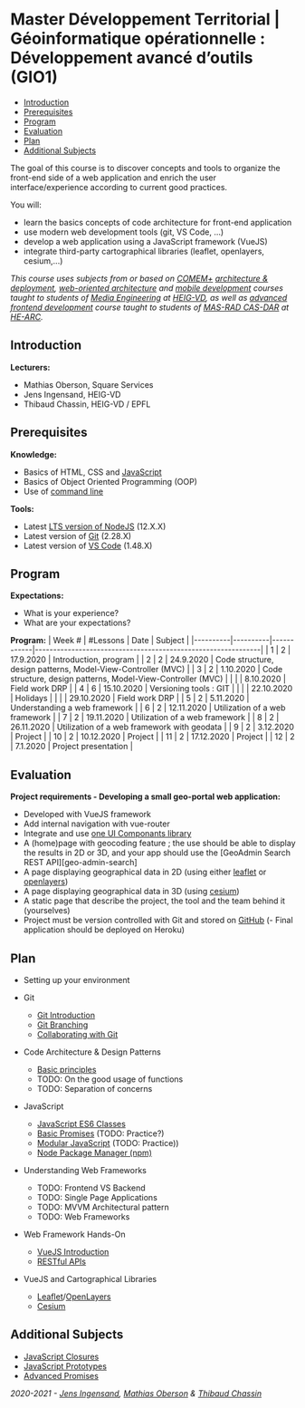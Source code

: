 # Master Développement Territorial | Géoinformatique opérationnelle : Développement avancé d’outils (GIO1)

<!-- START doctoc generated TOC please keep comment here to allow auto update -->
<!-- DON'T EDIT THIS SECTION, INSTEAD RE-RUN doctoc TO UPDATE -->

- [Introduction](#introduction)
- [Prerequisites](#prerequisites)
- [Program](#program)
- [Evaluation](#evaluation)
- [Plan](#plan)
- [Additional Subjects](#additional-subjects)

<!-- END doctoc generated TOC please keep comment here to allow auto update -->

The goal of this course is to discover concepts and tools to organize the front-end side of a web application and enrich the user interface/experience according to current good practices.

You will:

- learn the basics concepts of code architecture for front-end application
- use modern web development tools (git, VS Code, ...)
- develop a web application using a JavaScript framework (VueJS)
- integrate third-party cartographical libraries (leaflet, openlayers, cesium,...)

_This course uses subjects from or based on [COMEM+][comem] [architecture & deployment][comem-archidep], [web-oriented architecture][comem-archioweb] and [mobile development][comem-devmobil] courses taught to students of [Media Engineering][im] at [HEIG-VD][heig], as well as [advanced frontend development][dfa] course taught to students of [MAS-RAD CAS-DAR][masrad-casdar] at [HE-ARC][he-arc]._

## Introduction

**Lecturers:**
- Mathias Oberson, Square Services
- Jens Ingensand, HEIG-VD
- Thibaud Chassin, HEIG-VD / EPFL



## Prerequisites

**Knowledge:**
- Basics of HTML, CSS and [JavaScript][js-bas]
- Basics of Object Oriented Programming (OOP)
- Use of [command line][cli]

**Tools:**
- Latest [LTS version of NodeJS][node] (12.X.X)
- Latest version of [Git][git-install] (2.28.X)
- Latest version of [VS Code][vs-code] (1.48.X)

## Program
**Expectations:**
- What is your experience?
- What are your expectations?

**Program:**
| Week # | #Lessons | Date       | Subject                                                      |
|----------|----------|------------|--------------------------------------------------------------|
| 1        | 2        | 17.9.2020  | Introduction, program                                        |
| 2        | 2        | 24.9.2020  | Code structure, design patterns, Model-View-Controller (MVC) |
| 3        | 2        | 1.10.2020  | Code structure, design patterns, Model-View-Controller (MVC) |
|          |          | 8.10.2020  | Field work DRP                                               |
| 4        | 6        | 15.10.2020 | Versioning tools : GIT                                       |
|          |          | 22.10.2020 | Holidays                                                     |
|          |          | 29.10.2020 | Field work DRP                                               |
| 5        | 2        | 5.11.2020  | Understanding a web framework                                |
| 6        | 2        | 12.11.2020 | Utilization of a web framework                               |
| 7        | 2        | 19.11.2020 | Utilization of a web framework                               |
| 8        | 2        | 26.11.2020 | Utilization of a web framework with geodata                  |
| 9        | 2        | 3.12.2020  | Project                                                      |
| 10       | 2        | 10.12.2020 | Project                                                      |
| 11       | 2        | 17.12.2020 | Project                                                      |
| 12       | 2        | 7.1.2020   | Project presentation                                         |
## Evaluation

**Project requirements - Developing a small geo-portal web application:**
- Developed with VueJS framework
- Add internal navigation with vue-router
- Integrate and use [one UI Componants library][vue-ui-lib]
- A (home)page with geocoding feature ; the use should be able to display the results in 2D or 3D, and your app should use the [GeoAdmin Search REST API][geo-admin-search]
- A page displaying geographical data in 2D (using either [leaflet][leaflet] or [openlayers][openlayers])
- A page displaying geographical data in 3D (using [cesium][cesium])
- A static page that describe the project, the tool and the team behind it (yourselves)
- Project must be version controlled with Git and stored on [GitHub][github]
(- Final application should be deployed on Heroku)




## Plan

- Setting up your environment

- Git
  - [Git Introduction][git]
  - [Git Branching][git-branching]
  - [Collaborating with Git][git-collab]

- Code Architecture & Design Patterns
  - [Basic principles][basic-principles]
  - TODO: On the good usage of functions
  - TODO: Separation of concerns

- JavaScript
  - [JavaScript ES6 Classes][js-classes]
  - [Basic Promises][js-prom-basic] (TODO: Practice?)
  - [Modular JavaScript][js-modules] (TODO: Practice))
  - [Node Package Manager (npm)][npm]

- Understanding Web Frameworks
  - TODO: Frontend VS Backend
  - TODO: Single Page Applications
  - TODO: MVVM Architectural pattern
  - TODO: Web Frameworks

- Web Framework Hands-On
  - [VueJS Introduction][vue-intro]
  - [RESTful APIs][rest]

- VueJS and Cartographical Libraries
  - [Leaflet][leaflet]/[OpenLayers][openlayers]
  - [Cesium][cesium]

## Additional Subjects

- [JavaScript Closures][js-clos]
- [JavaScript Prototypes][js-prot]
- [Advanced Promises][js-prom]

_2020-2021 - [Jens Ingensand](mailto:jens.ingensand@heig-vd.ch), [Mathias Oberson](mailto:mathias.oberson@heig-vd.ch) & [Thibaud Chassin](thibaud.chassin@heig-vd.ch)_

[cli]: https://mediacomem.github.io/comem-archidep/latest/subjects/cli/?home=https://tazaf.github.io/heig-mdt-gio1/
[dfa]: https://mediacomem.github.io/comem-masrad-dfa/latest/
[heig]: http://www.heig-vd.ch
[im]: https://heig-vd.ch/formations/bachelor/filieres/ingenierie-des-medias
[comem]: http://www.heig-vd.ch/comem
[comem-archioweb]: https://mediacomem.github.io/comem-archioweb/latest/
[comem-archidep]: https://mediacomem.github.io/comem-archidep/latest/
[comem-devmobil]: https://mediacomem.github.io/comem-devmobil/latest/
[masrad-casdar]: https://www.he-arc.ch/ingenierie/mas-rad-cas-dar
[he-arc]: https://www.he-arc.ch/
[node]: https://nodejs.org/en/
[git-install]: https://git-scm.com/book/en/v2/Getting-Started-Installing-Git
[vs-code]: https://code.visualstudio.com/
[js-bas]: https://mediacomem.github.io/comem-masrad-dfa/latest/subjects/js/?home=https://tazaf.github.io/heig-mdt-gio1/
[git]: https://mediacomem.github.io/comem-archidep/2019-2020/subjects/git/?home=https://tazaf.github.io/heig-mdt-gio1/
[git-branching]: https://mediacomem.github.io/comem-archidep/2019-2020/subjects/git-branching/?home=https://tazaf.github.io/heig-mdt-gio1/
[git-collab]: https://mediacomem.github.io/comem-archidep/2019-2020/subjects/git-collaborating/?home=https://tazaf.github.io/heig-mdt-gio1/
[js-modules]: https://mediacomem.github.io/comem-devmobil/latest/subjects/js-modules/?home=https://tazaf.github.io/heig-mdt-gio1/
[rest]: https://mediacomem.github.io/comem-archioweb/latest/subjects/rest/?home=https://tazaf.github.io/heig-mdt-gio1/
[js-prom-basic]: https://mediacomem.github.io/comem-devmobil/latest/subjects/js-promises-basics/?home=https://tazaf.github.io/heig-mdt-gio1/
[npm]: https://mediacomem.github.io/comem-archioweb/2019-2020/subjects/npm/?home=https://tazaf.github.io/heig-mdt-gio1/
[vue-intro]: https://vuejs.org/v2/guide/
[leaflet]: https://leafletjs.com/
[openlayers]: https://openlayers.org/
[cesium]: https://cesium.com/cesiumjs/
[js-clos]: https://mediacomem.github.io/comem-devmobil/latest/subjects/js-closures/?home=https://tazaf.github.io/heig-mdt-gio1/
[js-prot]: https://mediacomem.github.io/comem-devmobil/latest/subjects/js-prototypes/?home=https://tazaf.github.io/heig-mdt-gio1/
[js-prom]: https://mediacomem.github.io/comem-devmobil/latest/subjects/js-promises/?home=https://tazaf.github.io/heig-mdt-gio1/
[vue-ui-lib]: https://github.com/vuejs/awesome-vue#responsive
[github]: https://github.com
[js-classes]: https://mediacomem.github.io/comem-devmobil/latest/subjects/js-classes/?home=https://tazaf.github.io/heig-mdt-gio1/
[basic-principles]: ./subjects/basic-principles
